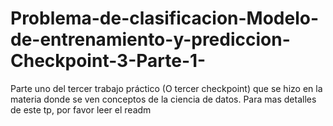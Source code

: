 # Problema-de-clasificacion-Modelo-de-entrenamiento-y-prediccion-Checkpoint-3-Parte-1-
 Parte uno del tercer trabajo práctico (O tercer checkpoint) que se hizo en la materia donde se ven conceptos de la ciencia de datos. Para mas detalles de este tp, por favor leer el readm
